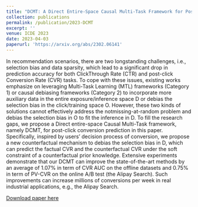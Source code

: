 ```yaml
---
title: "DCMT: A Direct Entire-Space Causal Multi-Task Framework for Post-Click Conversion Estimation"
collection: publications
permalink: /publication/2023-DCMT
excerpt: ''
venue: ICDE 2023
date: 2023-04-03
paperurl: 'https://arxiv.org/abs/2302.06141'
---
```

In recommendation scenarios, there are two longstanding challenges, i.e., selection bias and data sparsity, which lead to a significant drop in prediction accuracy for both ClickThrough Rate (CTR) and post-click Conversion Rate (CVR) tasks. To cope with these issues, existing works emphasize on leveraging Multi-Task Learning (MTL) frameworks (Category 1) or causal debiasing frameworks (Category 2) to incorporate more auxiliary data in the entire exposure/inference space D or debias the selection bias in the click/training space O. However, these two kinds of solutions cannot effectively address the notmissing-at-random problem and debias the selection bias in O to fit the inference in D. To fill the research gaps, we propose a Direct entire-space Causal Multi-Task framework, namely DCMT, for post-click conversion prediction in this paper. Specifically, inspired by users’ decision process of conversion, we propose a new counterfactual mechanism to debias the selection bias in D, which can predict the factual CVR and the counterfactual CVR under the soft constraint of a counterfactual prior knowledge. Extensive experiments demonstrate that our DCMT can improve the state-of-the-art methods by an average of 1.07% in term of CVR AUC on the offline datasets and 0.75% in term of PV-CVR on the online A/B test (the Alipay Search). Such improvements can increase millions of conversions per week in real industrial applications, e.g., the Alipay Search.

[Download paper here](https://arxiv.org/pdf/2302.06141.pdf)
